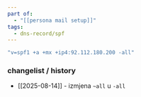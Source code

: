 ```yaml
---
part of:
  - "[[persona mail setup]]"
tags:
  - dns-record/spf
---
```

```sh
"v=spf1 +a +mx +ip4:92.112.180.200 -all"
```

### changelist / history

- [[2025-08-14]] - izmjena `~all` u `-all`
